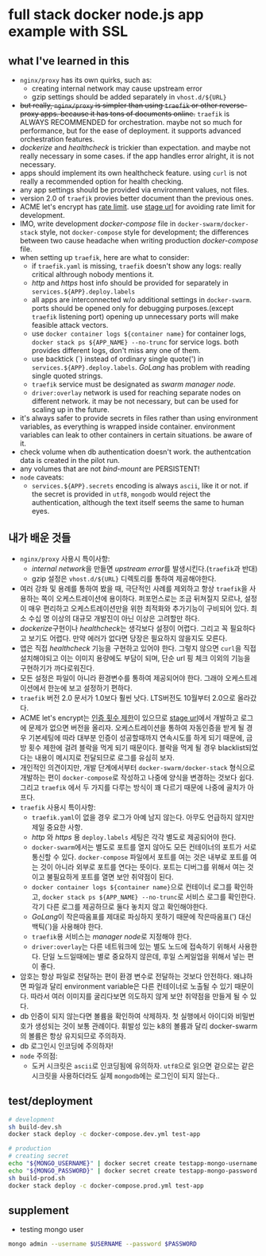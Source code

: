 # full stack docker node.js app example with SSL

## what I've learned in this
- `nginx/proxy` has its own quirks, such as:
  - creating internal network may cause upstream error
  - gzip settings should be added separately in `vhost.d/${URL}`
- ~~but really, `nginx/proxy` is simpler than using `traefik` or other reverse-proxy apps. because it has tons of documents online.~~ `traefik` is ALWAYS RECOMMENDED for orchestration. maybe not so much for performance, but for the ease of deployment. it supports advanced orchestration features.
- *dockerize* and *healthcheck* is trickier than expectation. and maybe not really necessary in some cases. if the app handles error alright, it is not necessary.
- apps should implement its own healthcheck feature. using `curl` is not really a recommended option for health checking.
- any app settings should be provided via environment values, not files.
- version 2.0 of `traefik` provies better document than the previous ones.
- ACME let's encrypt has [rate limit](https://letsencrypt.org/docs/rate-limits/). use [stage url](https://letsencrypt.org/docs/staging-environment/) for avoiding rate limit for development.
- IMO, write development *docker-compose* file in `docker-swarm/docker-stack` style, not `docker-compose` style for development; the differences between two cause headache when writing production *docker-compose* file.
- when setting up `traefik`, here are what to consider:
  - if `traefik.yaml` is missing, `traefik` doesn't show any logs: really critical althrough nobody mentions it.
  - *http* and *https* host info should be provided for separately in `services.${APP}.deploy.labels`
  - all apps are interconnected w/o additional settings in `docker-swarm`. ports should be opened only for debugging purposes.(except `traefik` listening port) opening up unnecessary ports will make feasible attack vectors.
  - use `docker container logs ${container name}` for container logs, `docker stack ps ${APP_NAME} --no-trunc` for service logs. both provides different logs, don't miss any one of them.
  - use backtick (&#96;) instead of ordinary single quote(') in `services.${APP}.deploy.labels`. *GoLang* has problem with reading single quoted strings.
  - `traefik` service must be designated as *swarm manager node*.
  - `driver:overlay` network is used for reaching separate nodes on different network. it may be not necessary, but can be used for scaling up in the future.
- it's always safer to provide secrets in files rather than using environment variables, as everything is wrapped inside container. environment variables can leak to other containers in certain situations. be aware of it.
- check volume when db authentication doesn't work. the authentcation data is created in the pilot run.
- any volumes that are not *bind-mount* are PERSISTENT!
- `node` caveats:
  - `services.${APP}.secrets` encoding is always `ascii`, like it or not. if the secret is provided in `utf8`, `mongodb` would reject the authentication, although the text itself seems the same to human eyes.

## 내가 배운 것들
- `nginx/proxy` 사용시 특이사항:
  - *internal network*을 만들면 *upstream error*를 발생시킨다.(`traefik`과 반대)
  - gzip 설정은 `vhost.d/${URL}` 디렉토리를 통하여 제공해야한다.
- 여러 강좌 및 용례를 통하여 봤을 때, 극단적인 사례를 제외하고 항상 `traefik`을 사용하는 쪽이 오케스트레이션에 용이하다. 퍼포먼스로는 조금 뒤쳐질지 모르나, 설정이 매우 편리하고 오케스트레이션만을 위한 최적화와 추가기능이 구비되어 있다. 최소 수십 명 이상의 대규모 개발진이 아닌 이상은 고려할만 하다.
- *dockerize*구현이나 *healthcheck*는 생각보다 설정이 어렵다. 그리고 꼭 필요하다고 보기도 어렵다. 만약 에러가 없다면 당장은 필요하지 않을지도 모른다.
- 앱은 직접 *healthcheck* 기능을 구현하고 있어야 한다. 그렇지 않으면 `curl`을 직접 설치해야되고 이는 이미지 용량에도 부담이 되며, 단순 url 핑 체크 이외의 기능을 구현하기가 까다로워진다.
- 모든 설정은 파일이 아니라 환경변수를 통하여 제공되어야 한다. 그래야 오케스트레이션에서 한눈에 보고 설정하기 편하다.
- `traefik` 버전 2.0 문서가 1.0보다 훨씬 낫다. LTS버전도 10월부터 2.0으로 올라갔다.
- ACME let's encrypt는 [인증 횟수 제한](https://letsencrypt.org/docs/rate-limits/)이 있으므로 [stage url](https://letsencrypt.org/docs/staging-environment/)에서 개발하고 로그에 문제가 없으면 버전을 올리자. 오케스트레이션을 통하여 자동인증을 받게 될 경우 기본세팅에 따라 대부분 인증이 성공할때까지 연속시도를 하게 되기 때문에, 금방 횟수 제한에 걸려 블락을 먹게 되기 때문이다. 블락을 먹게 될 경우 blacklist되었다는 내용이 메시지로 전달되므로 로그를 유심히 보자.
- 개인적인 의견이지만, 개발 단계에서부터 `docker-swarm/docker-stack` 형식으로 개발하는 편이 `docker-compose`로 작성하고 나중에 양식을 변경하는 것보다 쉽다. 그리고 `traefik` 에서 두 가지를 다루는 방식이 꽤 다르기 때문에 나중에 골치가 아프다.
- `traefik` 사용시 특이사항:
  - `traefik.yaml`이 없을 경우 로그가 아예 남지 않는다. 아무도 언급하지 않지만 제일 중요한 사항.
  - *http* 와 *https* 용 `deploy.labels` 세팅은 각각 별도로 제공되어야 한다.
  - `docker-swarm`에서는 별도로 포트를 열지 않아도 모든 컨테이너의 포트가 서로 통신할 수 있다. `docker-compose` 파일에서 포트를 여는 것은 내부로 포트를 여는 것이 아니라 외부로 포트를 연다는 뜻이다. 포트는 디버그를 위해서 여는 것이고 불필요하게 포트를 열면 보안 취약점이 된다.
  - `docker container logs ${container name}`으로 컨테이너 로그를 확인하고, `docker stack ps ${APP_NAME} --no-trunc`로 서비스 로그를 확인한다. 각기 다른 로그를 제공하므로 둘다 놓치지 않고 확인해야한다.
  - *GoLang*이 작은따옴표를 제대로 파싱하지 못하기 때문에 작은따옴표(') 대신 백틱(&#96;)을 사용해야 한다.
  - `traefik`용 서비스는 *manager node*로 지정해야 한다.
  - `driver:overlay`는 다른 네트워크에 있는 별도 노드에 접속하기 위해서 사용한다. 단일 노드일때에는 별로 중요하지 않은데, 후일 스케일업을 위해서 넣는 편이 좋다.
- 암호는 항상 파일로 전달하는 편이 환경 변수로 전달하는 것보다 안전하다. 왜냐하면 파일과 달리 environment variable은 다른 컨테이너로 노출될 수 있기 때문이다. 따라서 여러 이미지를 굴리다보면 의도하지 않게 보안 취약점을 만들게 될 수 있다.
- db 인증이 되지 않는다면 볼륨을 확인하여 삭제하자. 첫 실행에서 아이디와 비밀번호가 생성되는 것이 보통 관례이다. 휘발성 있는 k8의 볼륨과 달리 docker-swarm의 볼륨은 항상 유지되므로 주의하자.
- db 로그인시 인코딩에 주의하자!
- `node` 주의점:
  - 도커 시크릿은 `ascii`로 인코딩됨에 유의하자. `utf8`으로 읽으면 겉으로는 같은 시크릿을 사용하더라도 실제 `mongodb`에는 로그인이 되지 않는다..

## test/deployment
```sh
# development
sh build-dev.sh
docker stack deploy -c docker-compose.dev.yml test-app

# production
# creating secret
echo "${MONGO_USERNAME}" | docker secret create testapp-mongo-username -
echo "${MONGO_PASSWORD}" | docker secret create testapp-mongo-password -
sh build-prod.sh
docker stack deploy -c docker-compose.prod.yml test-app
```

## supplement
- testing mongo user
```sh
mongo admin --username $USERNAME --password $PASSWORD
```